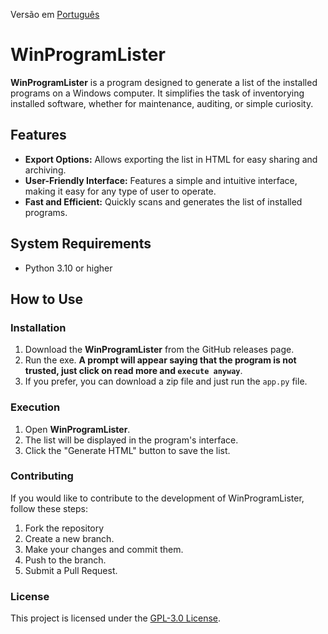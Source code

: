 
Versão em [Português](/READMEpt.md)

# WinProgramLister

**WinProgramLister** is a program designed to generate a list of the installed programs on a Windows computer. It simplifies the task of inventorying installed software, whether for maintenance, auditing, or simple curiosity.

## Features

- **Export Options:** Allows exporting the list in HTML for easy sharing and archiving.
- **User-Friendly Interface:** Features a simple and intuitive interface, making it easy for any type of user to operate.
- **Fast and Efficient:** Quickly scans and generates the list of installed programs.

## System Requirements

- Python 3.10 or higher

## How to Use

### Installation

1. Download the **WinProgramLister** from the GitHub releases page.
2. Run the exe. **A prompt will appear saying that the program is not trusted, just click on read more and `execute anyway`**.
3. If you prefer, you can download a zip file and just run the `app.py` file.

### Execution

1. Open **WinProgramLister**.
2. The list will be displayed in the program's interface.
3. Click the "Generate HTML" button to save the list.

### Contributing

If you would like to contribute to the development of WinProgramLister, follow these steps:

 1. Fork the repository
 2. Create a new branch.
 3. Make your changes and commit them.
 4. Push to the branch.
 5. Submit a Pull Request.

### License

This project is licensed under the [GPL-3.0 License](/LICENSE).

